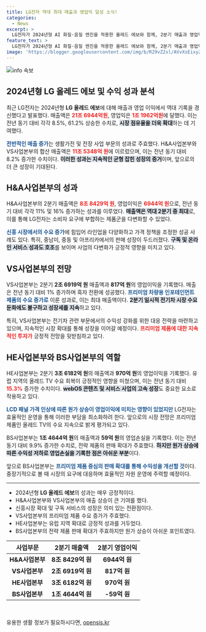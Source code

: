 ```yaml
---
title: LG전자 역대 최대 매출과 영업익 달성 소식!
categories:
  - News
excerpt: >
  LG전자가 2024년형 AI 화질·음질 엔진을 적용한 올레드 에보와 함께, 2분기 매출과 영업익에서 역대 최대 실적을 기록했다. 생활가전과 전장 사업의 고속 성장으로 총 매출이 21조 원을 초과하며, 미래 성장 가능성을 더욱 높이고 있다.
feature_text: >
  LG전자가 2024년형 AI 화질·음질 엔진을 적용한 올레드 에보와 함께, 2분기 매출과 영업익에서 역대 최대 실적을 기록했다. 생활가전과 전장 사업의 고속 성장으로 총 매출이 21조 원을 초과하며, 미래 성장 가능성을 더욱 높이고 있다.
image: 'https://blogger.googleusercontent.com/img/b/R29vZ2xl/AVvXsEixyZcFfHzMRdzZMjFBmAUKJYCLCGyLL1o632UiGVXcaFdKo_bkvkuCioo0uUKlGfBVcT3P84aROyZIXSBEx3Aw5nCQ3pTgDom1WDC4m8eifvWiAmWEEVb4x6G_l8C0QH225ldMjyaFvpxGEBGNO37VmDTDMHGhJPq73UglMfDca1-0aw/s1600/blogspot.png'
---
```


<p><img src="https://blogger.googleusercontent.com/img/b/R29vZ2xl/AVvXsEixyZcFfHzMRdzZMjFBmAUKJYCLCGyLL1o632UiGVXcaFdKo_bkvkuCioo0uUKlGfBVcT3P84aROyZIXSBEx3Aw5nCQ3pTgDom1WDC4m8eifvWiAmWEEVb4x6G_l8C0QH225ldMjyaFvpxGEBGNO37VmDTDMHGhJPq73UglMfDca1-0aw/s1600/blogspot.png" alt="info 속보" /></p>

<h2 data-ke-size="size26">2024년형 LG 올레드 에보 및 수익 성과 분석</h2>

<p data-ke-size="size16">최근 LG전자는 2024년형 <b>LG 올레드 에보</b>에 대해 매출과 영업 이익에서 역대 기록을 경신했다고 발표했다. 매출액은 <b><span style="color: #ee2323;">21조 6944억원</span></b>, 영업익은 <b><span style="color: #ee2323;">1조 1962억원</span></b>에 달했다. 이는 전년 동기 대비 각각 8.5%, 61.2% 상승한 수치로, <b><span style="background-color: #21538527;">시장 점유율을 더욱 확대</span></b>하는 데 기여했다.</p>

<p data-ke-size="size16"><b><span style="color: #1a5490;">전반적인 매출 증가</span></b>는 생활가전 및 전장 사업 부문의 성과로 주효했다. H&A사업본부와 VS사업본부의 합산 매출액은 <b><span style="color: #ee2323;">11조 5348억 원</span></b>에 이르렀으며, 이는 전년 동기 대비 8.2% 증가한 수치이다. <b><span style="background-color: #21538527;">이러한 성과는 지속적인 균형 잡힌 성장의 증거</span></b>이며, 앞으로의 더 큰 성장이 기대된다.</p>

<h2 data-ke-size="size26">H&A사업본부의 성과</h2>

<p data-ke-size="size16">H&A사업본부의 2분기 매출액은 <b><span style="color: #ee2323;">8조 8429억 원</span></b>, 영업이익은 <b><span style="color: #ee2323;">6944억 원</span></b>으로, 전년 동기 대비 각각 11% 및 16% 증가하는 성과를 이루었다. <b><span style="background-color: #21538527;">매출액은 역대 2분기 중 최대</span></b>로, 이를 통해 LG전자는 소비자 요구에 부합하는 제품군을 다변화할 수 있었다.</p>

<p data-ke-size="size16"><b><span style="color: #1a5490;">신흥 시장에서의 수요 증가</span></b>에 힘입어 라인업을 다양화하고 가격 정책을 조정한 성공 사례도 있다. 특히, 중남미, 중동 및 아프리카에서의 판매 성장이 두드러졌다. <b><span style="background-color: #21538527;">구독 및 온라인 서비스 성과도 호조</span></b>를 보이며 사업의 다변화가 긍정적 영향을 미치고 있다.</p>

<h2 data-ke-size="size26">VS사업본부의 전망</h2>

<p data-ke-size="size16">VS사업본부는 2분기 <b>2조 6919억 원</b> 매출액과 <b>817억 원</b>의 영업이익을 기록했다. 매출은 전년 동기 대비 1% 증가하며 흑자 전환에 성공했다. <b><span style="color: #1a5490;">프리미엄 차량용 인포테인먼트 제품의 수요 증가로</span></b> 이룬 성과로, 이는 최대 매출액이다. <b><span style="background-color: #21538527;">2분기 일시적 전기차 시장 수요 둔화에도 불구하고 성장세를 지속</span></b>하고 있다.</p>

<p data-ke-size="size16">특히, VS사업본부는 전기차 관련 부문에서의 수익성 강화를 위한 대응 전략을 마련하고 있으며, 지속적인 시장 확대를 통해 성장을 이어갈 예정이다. <b><span style="color: #ee2323;">프리미엄 제품에 대한 지속적인 투자가</span></b> 긍정적 전망을 뒷받침하고 있다.</p>

<h2 data-ke-size="size26">HE사업본부와 BS사업본부의 역할</h2>

<p data-ke-size="size16">HE사업본부는 2분기 <b>3조 6182억 원</b>의 매출액과 <b>970억 원</b>의 영업이익을 기록했다. 유럽 지역의 올레드 TV 수요 회복이 긍정적인 영향을 미쳤으며, 이는 전년 동기 대비 <b><span style="color: #ee2323;">15.3%</b> 증가한 수치</span></b>이다. <b><span style="background-color: #21538527;">webOS 콘텐츠 및 서비스 사업의 고속 성장</span></b>도 중요한 요소로 작용하고 있다.</p>

<p data-ke-size="size16"><b><span style="color: #1a5490;">LCD 패널 가격 인상에 따른 원가 상승이 영업이익에 미치는 영향이 있었지만</span></b> LG전자는 효율적인 운영을 통해 이러한 부담을 최소화하려 한다. 앞으로의 시장 전망은 프리미엄 제품인 올레드 TV의 수요 지속으로 밝게 평가되고 있다.</p>

<p data-ke-size="size16">BS사업본부는 <b>1조 4644억 원</b>의 매출액과 <b>59억 원</b>의 영업손실을 기록했다. 이는 전년 동기 대비 9.9% 증가한 수치로, 전략 제품의 판매 확대가 주효했다. <b><span style="background-color: #21538527;">하지만 원가 상승에 따른 수익성 저하로 영업손실을 기록한 점은 아쉬운 부분</span></b>이다.</p>

<p data-ke-size="size16">앞으로 BS사업본부는 <b><span style="color: #1a5490;">프리미엄 제품 중심의 판매 확대를 통해 수익성을 개선할 것</span></b>이다. 중장기적으로 볼 때 시장의 요구에 대응하며 효율적인 자원 운영에 주력할 예정이다.</p>

<hr>

<ul>
    <li>2024년형 <b>LG 올레드 에보</b>의 성과는 매우 긍정적이다.</li>
    <li>H&A사업본부와 VS사업본부의 매출 상승이 큰 기여를 했다.</li>
    <li>신흥시장 확대 및 구독 서비스의 성장은 의미 있는 전환점이다.</li>
    <li>VS사업본부의 프리미엄 제품 수요 증가가 주효했다.</li>
    <li>HE사업본부는 유럽 지역 확대로 긍정적 성과를 거두었다.</li>
    <li>BS사업본부의 전략 제품 판매 확대가 주효하지만 원가 상승이 아쉬운 포인트였다.</li>
</ul>

<table style="width: 100%; border-collapse: collapse;">
    <thead>
        <tr>
            <th style="text-align: center; height: 30px;"><b>사업부문</b></th>
            <th style="text-align: center; height: 30px;"><b>2분기 매출액</b></th>
            <th style="text-align: center; height: 30px;"><b>2분기 영업이익</b></th>
        </tr>
    </thead>
    <tbody>
        <tr>
            <td style="text-align: center; height: 17px;"><b>H&A사업본부</b></td>
            <td style="text-align: center; height: 17px;"><b>8조 8429억 원</b></td>
            <td style="text-align: center; height: 17px;"><b>6944억 원</b></td>
        </tr>
        <tr>
            <td style="text-align: center; height: 17px;"><b>VS사업본부</b></td>
            <td style="text-align: center; height: 17px;"><b>2조 6919억 원</b></td>
            <td style="text-align: center; height: 17px;"><b>817억 원</b></td>
        </tr>
        <tr>
            <td style="text-align: center; height: 17px;"><b>HE사업본부</b></td>
            <td style="text-align: center; height: 17px;"><b>3조 6182억 원</b></td>
            <td style="text-align: center; height: 17px;"><b>970억 원</b></td>
        </tr>
        <tr>
            <td style="text-align: center; height: 17px;"><b>BS사업본부</b></td>
            <td style="text-align: center; height: 17px;"><b>1조 4644억 원</b></td>
            <td style="text-align: center; height: 17px;"><b>-59억 원</b></td>
        </tr>
    </tbody>
</table>

<p data-ke-size="size16">&nbsp;</p>
유용한 생활 정보가 필요하시다면, <a href="https://opensis.kr" rel="dofollow">opensis.kr</a>


